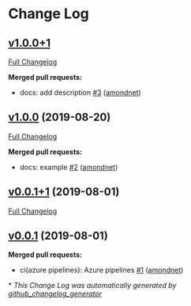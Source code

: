 # Change Log

## [v1.0.0+1](https://github.com/amondnet/sliver_animated_list/tree/v1.0.0+1)

[Full Changelog](https://github.com/amondnet/sliver_animated_list/compare/v1.0.0...v1.0.0+1)

**Merged pull requests:**

- docs: add description [\#3](https://github.com/amondnet/sliver_animated_list/pull/3) ([amondnet](https://github.com/amondnet))

## [v1.0.0](https://github.com/amondnet/sliver_animated_list/tree/v1.0.0) (2019-08-20)
[Full Changelog](https://github.com/amondnet/sliver_animated_list/compare/v0.0.1+1...v1.0.0)

**Merged pull requests:**

- docs: example [\#2](https://github.com/amondnet/sliver_animated_list/pull/2) ([amondnet](https://github.com/amondnet))

## [v0.0.1+1](https://github.com/amondnet/sliver_animated_list/tree/v0.0.1+1) (2019-08-01)
[Full Changelog](https://github.com/amondnet/sliver_animated_list/compare/v0.0.1...v0.0.1+1)

## [v0.0.1](https://github.com/amondnet/sliver_animated_list/tree/v0.0.1) (2019-08-01)
**Merged pull requests:**

- ci\(azure pipelines\): Azure pipelines [\#1](https://github.com/amondnet/sliver_animated_list/pull/1) ([amondnet](https://github.com/amondnet))



\* *This Change Log was automatically generated by [github_changelog_generator](https://github.com/skywinder/Github-Changelog-Generator)*
